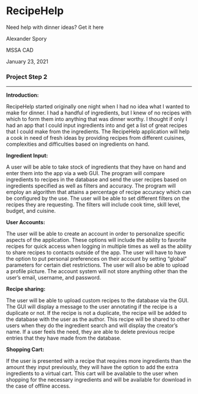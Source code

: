 # RecipeHelp
Need help with dinner ideas? Get it here

Alexander Spory

MSSA CAD

January 23, 2021


### Project Step 2
---
**Introduction:**

RecipeHelp started originally one night when I had no idea what I wanted to make for dinner.  I had a handful of ingredients, but I knew of no recipes with which to form them into anything that was dinner worthy.  I thought if only I had an app that I could input ingredients into and get a list of great recipes that I could make from the ingredients. The RecipeHelp application will help a cook in need of fresh ideas by providing recipes from different cuisines, complexities and difficulties based on ingredients on hand.

**Ingredient Input:**

A user will be able to take stock of ingredients that they have on hand and enter them into the app via a web GUI.  The program will compare ingredients to recipes in the database and send the user recipes based on ingredients specified as well as filters and accuracy.  The program will employ an algorithm that attains a percentage of recipe accuracy which can be configured by the use.  The user will be able to set different filters on the recipes they are requesting.  The filters will include cook time, skill level, budget, and cuisine.  

**User Accounts:**

The user will be able to create an account in order to personalize specific aspects of the application.  These options will include the ability to favorite recipes for quick access when logging in multiple times as well as the ability to share recipes to contacts outside of the app.  The user will have to have the option to put personal preferences on their account by setting “global” parameters for certain diet restrictions.  The user will also be able to upload a profile picture.  The account system will not store anything other than the user’s email, username, and password.

**Recipe sharing:**

The user will be able to upload custom recipes to the database via the GUI.   The GUI will display a message to the user annotating if the recipe is a duplicate or not.  If the recipe is not a duplicate, the recipe will be added to the database with the user as the author.  This recipe will be shared to other users when they do the ingredient search and will display the creator’s name.  If a user feels the need, they are able to delete previous recipe entries that they have made from the database.  
 
**Shopping Cart:**

If the user is presented with a recipe that requires more ingredients than the amount they input previously, they will have the option to add the extra ingredients to a virtual cart.  This cart will be available to the user when shopping for the necessary ingredients and will be available for download in the case of offline access.
